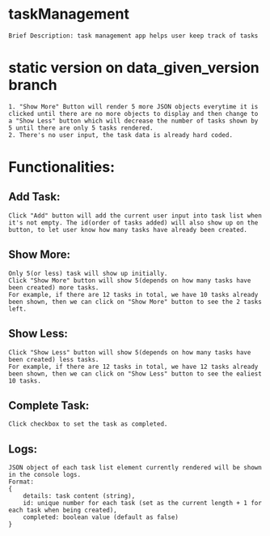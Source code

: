 # taskManagement
	Brief Description: task management app helps user keep track of tasks

# static version on data_given_version branch
	1. "Show More" Button will render 5 more JSON objects everytime it is clicked until there are no more objects to display and then change to a "Show Less" button which will decrease the number of tasks shown by 5 until there are only 5 tasks rendered.
	2. There's no user input, the task data is already hard coded.

# Functionalities:
## Add Task:
	Click "Add" button will add the current user input into task list when it's not empty. The id(order of tasks added) will also show up on the button, to let user know how many tasks have already been created.

## Show More:
	Only 5(or less) task will show up initially.
	Click "Show More" button will show 5(depends on how many tasks have been created) more tasks.
	For example, if there are 12 tasks in total, we have 10 tasks already been shown, then we can click on "Show More" button to see the 2 tasks left.

## Show Less:
	Click "Show Less" button will show 5(depends on how many tasks have been created) less tasks.
	For example, if there are 12 tasks in total, we have 12 tasks already been shown, then we can click on "Show Less" button to see the ealiest 10 tasks.

## Complete Task:
	Click checkbox to set the task as completed.

## Logs:
	JSON object of each task list element currently rendered will be shown in the console logs.
	Format:
	{
		details: task content (string),
		id: unique number for each task (set as the current length + 1 for each task when being created),
		completed: boolean value (default as false)
	}


